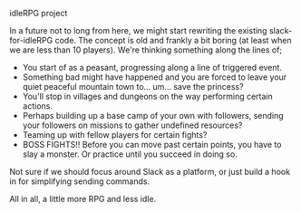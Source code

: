 idleRPG project

In a future not to long from here, we might start rewriting the existing slack-for-idleRPG code. 
The concept is old and frankly a bit boring (at least when we are less than 10 players). 
We're thinking something along the lines of; 
 - You start of as a peasant, progressing along a line of triggered event. 
 - Something bad might have happened and you are forced to leave your quiet peaceful mountain town to... um... save the princess?
 - You'll stop in villages and dungeons on the way performing certain actions.
 - Perhaps building up a base camp of your own with followers, sending your followers on missions to gather undefined resources? 
 - Teaming up with fellow players for certain fights?
 - BOSS FIGHTS!! Before you can move past certain points, you have to slay a monster. Or practice until you succeed in doing so.

Not sure if we should focus around Slack as a platform, or just build a hook in for simplifying sending commands. 

All in all, a little more RPG and less idle.
